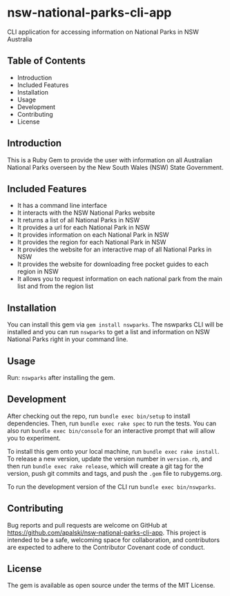 # nsw-national-parks-cli-app

CLI application for accessing information on National Parks in NSW Australia				
## Table of Contents
* Introduction
* Included Features
* Installation
* Usage
* Development
* Contributing
* License
## Introduction

This is a Ruby Gem to provide the user with information on all 
Australian National Parks overseen by the New South Wales (NSW) 
State Government. 

## Included Features

* It has a command line interface
* It interacts with the NSW National Parks website
* It returns a list of all National Parks in NSW
* It provides a url for each National Park in NSW
* It provides information on each National Park in NSW
* It provides the region for each National Park in NSW
* It provides the website for an interactive map of all National Parks in NSW
* It provides the website for downloading free pocket guides to each region in NSW
* It allows you to request information on each national park from the main list 
  and from the region list



## Installation

You can install this gem via `gem install nswparks`. The nswparks CLI will be installed and you can run `nswparks` to get a list and information on NSW National Parks right in your command line.

## Usage

Run: `nswparks` after installing the gem.

## Development

After checking out the repo, run `bundle exec bin/setup` to install dependencies. Then, run `bundle exec rake spec` to run the tests. You can also run `bundle exec bin/console` for an interactive prompt that will allow you to experiment.

To install this gem onto your local machine, run `bundle exec rake install`. To release a new version, update the version number in `version.rb`, and then run `bundle exec rake release`, which will create a git tag for the version, push git commits and tags, and push the `.gem` file to rubygems.org.

To run the development version of the CLI run `bundle exec bin/nswparks`.

## Contributing

Bug reports and pull requests are welcome on GitHub at https://github.com/apalski/nsw-national-parks-cli-app. This project is intended to be a safe, welcoming space for collaboration, and contributors are expected to adhere to the Contributor Covenant code of conduct.

## License

The gem is available as open source under the terms of the MIT License.






